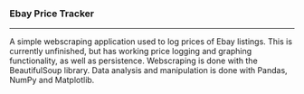 ### Ebay Price Tracker
---
A simple webscraping application used to log prices of Ebay listings.
This is currently unfinished, but has working price logging and graphing functionality, as well as persistence.
Webscraping is done with the BeautifulSoup library.
Data analysis and manipulation is done with Pandas, NumPy and Matplotlib.
